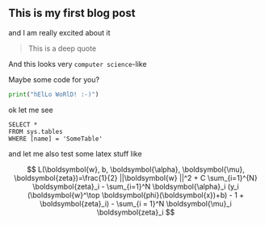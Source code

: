## This is my first blog post

and I am really excited about it

> This is a deep quote

And this looks very `computer science`-like

Maybe some code for you?

```python
print("hElLo WoRlD! :-)")
```

ok let me see

 ```tsql
 SELECT *
 FROM sys.tables
 WHERE [name] = 'SomeTable'
 ```
 
 and let me also test some latex stuff like
 
 $$ L(\boldsymbol{w}, b, \boldsymbol{\alpha}, \boldsymbol{\mu}, \boldsymbol{zeta})=\frac{1}{2} ||\boldsymbol{w} ||^2 + C \sum_{i=1}^{N} \boldsymbol{zeta}_i - \sum_{i=1}^N \boldsymbol{\alpha}_i (y_i (\boldsymbol{w}^\top \boldsymbol{phi}(\boldsymbol{x})+b) - 1 + \boldsymbol{zeta}_i) - \sum_{i = 1}^N \boldsymbol{\mu}_i \boldsymbol{zeta}_i $$
